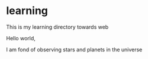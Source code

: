 # learning
This is my learning directory towards web

Hello world,

I am fond of observing stars and planets in the universe
